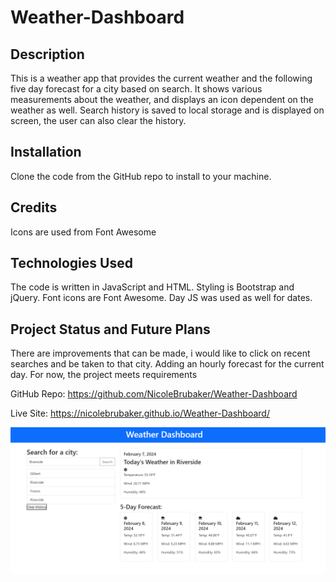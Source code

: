 # Weather-Dashboard

## Description
This is a weather app that provides the current weather and the following five day forecast for a city based on search. It shows various measurements about the weather, and displays an icon dependent on the weather as well. Search history is saved to local storage and is displayed on screen, the user can also clear the history.

## Installation
Clone the code from the GitHub repo to install to your machine.

## Credits
Icons are used from Font Awesome

## Technologies Used
The code is written in JavaScript and HTML. Styling is Bootstrap and jQuery. Font icons are Font Awesome. Day JS was used as well for dates.

## Project Status and Future Plans
There are improvements that can be made, i would like to click on recent searches and be taken to that city. Adding an hourly forecast for the current day. For now, the project meets requirements

GitHub Repo: https://github.com/NicoleBrubaker/Weather-Dashboard

Live Site: https://nicolebrubaker.github.io/Weather-Dashboard/

![Screenshot of Live Application](image.png)

